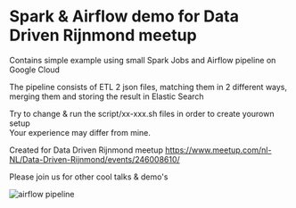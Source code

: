 # Spark & Airflow demo for Data Driven Rijnmond meetup

Contains simple example using small Spark Jobs and Airflow pipeline on Google Cloud

The pipeline consists of ETL 2 json files, matching them in 2 different ways, merging them and storing the result in Elastic Search

Try to change & run the script/xx-xxx.sh files in order to create yourown setup  
Your experience may differ from mine.


Created for Data Driven Rijnmond meetup 
https://www.meetup.com/nl-NL/Data-Driven-Rijnmond/events/246008610/

Please join us for other cool talks & demo's

![airflow pipeline](https://raw.githubusercontent.com/TomLous/meetup-spark-airflow-demo/tree/master/pipeline.png)
